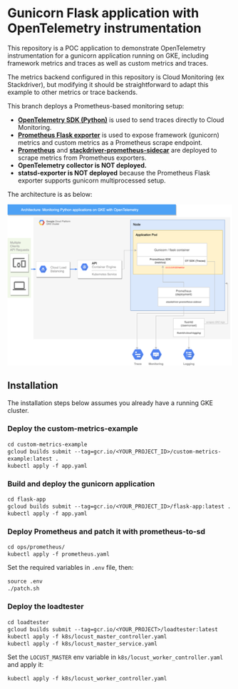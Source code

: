 # Gunicorn Flask application with OpenTelemetry instrumentation

This repository is a POC application to demonstrate OpenTelemetry instrumentation for a gunicorn application running on GKE, including framework metrics and traces as well as custom metrics and traces.

The metrics backend configured in this repository is Cloud Monitoring (ex Stackdriver), but modifying it should be straightforward to adapt this example to other metrics or trace backends.

This branch deploys a Prometheus-based monitoring setup:

-   **[OpenTelemetry SDK (Python)](https://github.com/open-telemetry/opentelemetry-python)** is used to send traces directly to Cloud Monitoring.
-   **[Prometheus Flask exporter](https://github.com/rycus86/prometheus_flask_exporter)** is used to expose framework (gunicorn) metrics and custom metrics as a Prometheus scrape endpoint.
-   **[Prometheus](https://prometheus.io/)** and **[stackdriver-prometheus-sidecar](https://github.com/Stackdriver/stackdriver-prometheus-sidecar)** are deployed to scrape metrics from Prometheus exporters.
-   **OpenTelemetry collector is NOT deployed.**
-   **statsd-exporter is NOT deployed** because the Prometheus Flask exporter supports gunicorn multiprocessed setup.

The architecture is as below:

![](architecture.png)

## Installation

The installation steps below assumes you already have a running GKE cluster.

### Deploy the custom-metrics-example

    cd custom-metrics-example
    gcloud builds submit --tag=gcr.io/<YOUR_PROJECT_ID>/custom-metrics-example:latest .
    kubectl apply -f app.yaml

### Build and deploy the gunicorn application

    cd flask-app
    gcloud builds submit --tag=gcr.io/<YOUR_PROJECT_ID>/flask-app:latest .
    kubectl apply -f app.yaml

### Deploy Prometheus and patch it with prometheus-to-sd

    cd ops/prometheus/
    kubectl apply -f prometheus.yaml

Set the required variables in `.env` file, then:

    source .env
    ./patch.sh

### Deploy the loadtester

    cd loadtester
    gcloud builds submit --tag=gcr.io/<YOUR_PROJECT>/loadtester:latest
    kubectl apply -f k8s/locust_master_controller.yaml
    kubectl apply -f k8s/locust_master_service.yaml

Set the `LOCUST_MASTER` env variable in `k8s/locust_worker_controller.yaml` and apply it:

    kubectl apply -f k8s/locust_worker_controller.yaml
